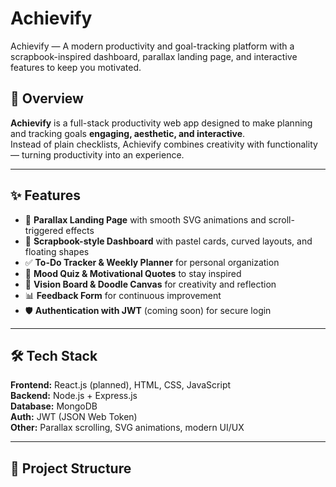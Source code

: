 # Achievify
Achievify — A modern productivity and goal-tracking platform with a scrapbook-inspired dashboard, parallax landing page, and interactive features to keep you motivated.


## 🚀 Overview
**Achievify** is a full-stack productivity web app designed to make planning and tracking goals **engaging, aesthetic, and interactive**.  
Instead of plain checklists, Achievify combines creativity with functionality — turning productivity into an experience.

---

## ✨ Features
- 📌 **Parallax Landing Page** with smooth SVG animations and scroll-triggered effects  
- 🎯 **Scrapbook-style Dashboard** with pastel cards, curved layouts, and floating shapes  
- ✅ **To-Do Tracker & Weekly Planner** for personal organization  
- 💭 **Mood Quiz & Motivational Quotes** to stay inspired  
- 🎨 **Vision Board & Doodle Canvas** for creativity and reflection  
- 📊 **Feedback Form** for continuous improvement  
- 🛡️ **Authentication with JWT** (coming soon) for secure login  

---

## 🛠️ Tech Stack
**Frontend:** React.js (planned), HTML, CSS, JavaScript  
**Backend:** Node.js + Express.js  
**Database:** MongoDB  
**Auth:** JWT (JSON Web Token)  
**Other:** Parallax scrolling, SVG animations, modern UI/UX  

---

## 📂 Project Structure
